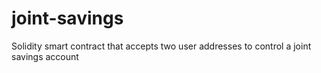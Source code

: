 # joint-savings
Solidity smart contract that accepts two user addresses to control a joint savings account
